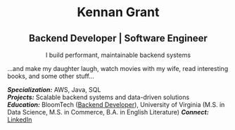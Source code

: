 <h1 align="center">Kennan Grant</h1>
<h2 align="center" margin-bottom=50px>Backend Developer | Software Engineer</h2>
<p align="center" margin-bottom=50px>I build performant, maintainable backend systems</p>

...and make my daughter laugh, watch movies with my wife, read interesting books, and some other stuff...

***Specialization:*** AWS, Java, SQL  
***Projects:*** Scalable backend systems and data-driven solutions  
***Education:*** BloomTech ([Backend Developer](https://www.bloomtech.com/courses/backend-development)), University of Virginia (M.S. in Data Science, M.S. in Commerce, B.A. in English Literature)
***Connect:*** [LinkedIn](https://www.linkedin.com/in/kennan-grant/)
